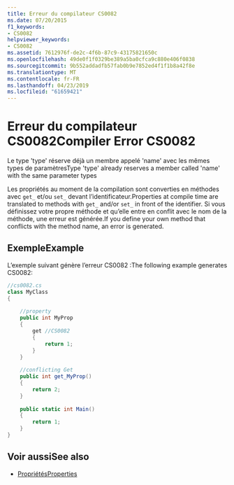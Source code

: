 ```yaml
---
title: Erreur du compilateur CS0082
ms.date: 07/20/2015
f1_keywords:
- CS0082
helpviewer_keywords:
- CS0082
ms.assetid: 7612976f-de2c-4f6b-87c9-43175821650c
ms.openlocfilehash: 49de0f1f0329be389a5ba0cfca9c880e406f0838
ms.sourcegitcommit: 9b552addadfb57fab0b9e7852ed4f1f1b8a42f8e
ms.translationtype: MT
ms.contentlocale: fr-FR
ms.lasthandoff: 04/23/2019
ms.locfileid: "61659421"
---
```

# <a name="compiler-error-cs0082"></a><span data-ttu-id="3cb0a-102">Erreur du compilateur CS0082</span><span class="sxs-lookup"><span data-stu-id="3cb0a-102">Compiler Error CS0082</span></span>
<span data-ttu-id="3cb0a-103">Le type 'type' réserve déjà un membre appelé 'name' avec les mêmes types de paramètres</span><span class="sxs-lookup"><span data-stu-id="3cb0a-103">Type 'type' already reserves a member called 'name' with the same parameter types</span></span>  
  
 <span data-ttu-id="3cb0a-104">Les propriétés au moment de la compilation sont converties en méthodes avec `get_` et/ou `set_` devant l’identificateur.</span><span class="sxs-lookup"><span data-stu-id="3cb0a-104">Properties at compile time are translated to methods with `get_` and/or `set_` in front of the identifier.</span></span> <span data-ttu-id="3cb0a-105">Si vous définissez votre propre méthode et qu’elle entre en conflit avec le nom de la méthode, une erreur est générée.</span><span class="sxs-lookup"><span data-stu-id="3cb0a-105">If you define your own method that conflicts with the method name, an error is generated.</span></span>  
  
## <a name="example"></a><span data-ttu-id="3cb0a-106">Exemple</span><span class="sxs-lookup"><span data-stu-id="3cb0a-106">Example</span></span>  
 <span data-ttu-id="3cb0a-107">L’exemple suivant génère l’erreur CS0082 :</span><span class="sxs-lookup"><span data-stu-id="3cb0a-107">The following example generates CS0082:</span></span>  
  
```csharp  
//cs0082.cs  
class MyClass  
{  
  
    //property  
    public int MyProp  
    {  
        get //CS0082  
        {  
            return 1;  
        }  
    }  
  
    //conflicting Get  
    public int get_MyProp()  
    {  
        return 2;  
    }  
  
    public static int Main()  
    {  
        return 1;  
    }  
}  
```  
  
## <a name="see-also"></a><span data-ttu-id="3cb0a-108">Voir aussi</span><span class="sxs-lookup"><span data-stu-id="3cb0a-108">See also</span></span>

- [<span data-ttu-id="3cb0a-109">Propriétés</span><span class="sxs-lookup"><span data-stu-id="3cb0a-109">Properties</span></span>](../../csharp/programming-guide/classes-and-structs/properties.md)
